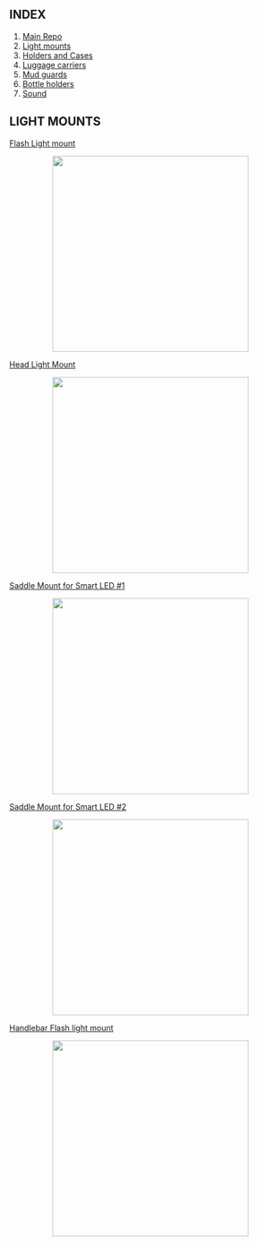 ## INDEX

  1. [Main Repo](README.md)
  2. [Light mounts](LIGHTMOUNTS.md)
  3. [Holders and Cases](HOLDERSCASES.md)
  4. [Luggage carriers](LUGGAGECARRIERS.md)
  5. [Mud guards](MUDGUARDS.md)
  6. [Bottle holders](BOTTLEHOLDERS.md)
  7. [Sound](SOUND.md)
  
## LIGHT MOUNTS

[Flash Light mount](https://www.thingiverse.com/thing:23854)

<p align="center">
  <img src="https://cdn.thingiverse.com/renders/ad/fe/20/b8/3d/bikelightmount_display_large_preview_featured.jpg" width="350"/>
</p>

[Head Light Mount](https://www.thingiverse.com/thing:17359)

<p align="center">
  <img src="https://cdn.thingiverse.com/renders/82/5f/58/63/e8/IMG_3287_display_large_preview_featured.jpg" width="350"/>
</p>

[Saddle Mount for Smart LED #1](https://www.thingiverse.com/thing:195179)

<p align="center">
  <img src="https://cdn.thingiverse.com/renders/82/41/04/3b/23/2013-11-03_15.16.55_preview_featured.jpg" width="350"/>
</p>

[Saddle Mount for Smart LED #2](https://www.thingiverse.com/thing:93019)

<p align="center">
  <img src="https://thingiverse-production-new.s3.amazonaws.com/renders/5c/bd/50/f8/8a/bike-clip-4_preview_featured.jpg" width="350"/>
</p>
  
[Handlebar Flash light mount](https://www.thingiverse.com/thing:687178)

<p align="center">
  <img src="https://cdn.thingiverse.com/renders/1e/cc/73/a7/39/Week_1_Showcase_preview_featured.JPG" width="350"/>
</p>
